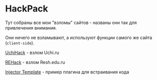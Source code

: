 # HackPack
Тут собраны все мои "взломы" сайтов - названы они так для привлечения внимания.

Они ничего не взламывают, а используют функции самого же сайта (`client-side`).

[UchiHack](https://github.com/TheAirBlow/HackPack/blob/main/uchihack/about.md) - взлом Uchi.ru

[REHack](https://github.com/TheAirBlow/HackPack/blob/main/rehack/about.md) - взлом Resh.edu.ru

[Injector Template](https://github.com/TheAirBlow/HackPack/tree/main/template) - пример плагина для встраивания кода
